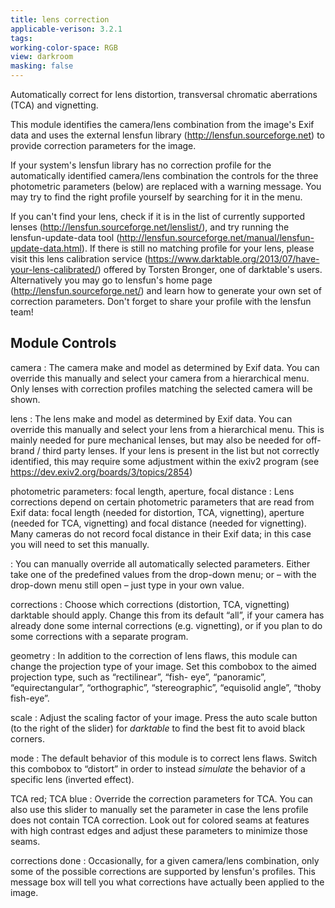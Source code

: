 ```yaml
---
title: lens correction
applicable-verison: 3.2.1
tags: 
working-color-space: RGB
view: darkroom
masking: false
---
```


Automatically correct for lens distortion, transversal chromatic aberrations (TCA) and vignetting.

This module identifies the camera/lens combination from the image's Exif data and uses the external lensfun library (http://lensfun.sourceforge.net) to provide correction parameters for the image.

If your system's lensfun library has no correction profile for the automatically identified camera/lens combination the controls for the three photometric parameters (below) are replaced with a warning message. You may try to find the right profile yourself by searching for it in the menu. 

If you can't find your lens, check if it is in the list of currently supported lenses (http://lensfun.sourceforge.net/lenslist/), and try running the lensfun-update-data tool (http://lensfun.sourceforge.net/manual/lensfun-update-data.html). If there is still no matching profile for your lens, please visit this lens calibration service (https://www.darktable.org/2013/07/have-your-lens-calibrated/) offered by Torsten Bronger, one of darktable's users. Alternatively you may go to lensfun's home page (http://lensfun.sourceforge.net/) and learn how to generate your own set of correction parameters. Don't forget to share your profile with the lensfun team!

## Module Controls

camera
: The camera make and model as determined by Exif data. You can override this manually and select your camera from a hierarchical menu. Only lenses with correction profiles matching the selected camera will be shown.

lens
: The lens make and model as determined by Exif data. You can override this manually and select your lens from a hierarchical menu. This is mainly needed for pure mechanical lenses, but may also be needed for off-brand / third party lenses. If your lens is present in the list but not correctly identified, this may require some adjustment within the exiv2 program (see https://dev.exiv2.org/boards/3/topics/2854)

photometric parameters: focal length, aperture, focal distance
: Lens corrections depend on certain photometric parameters that are read from Exif data: focal length (needed for distortion, TCA, vignetting), aperture (needed for TCA, vignetting) and focal distance (needed for vignetting). Many cameras do not record focal distance in their Exif data; in this case you will need to set this manually.

: You can manually override all automatically selected parameters. Either take one of the predefined values from the drop-down menu; or – with the drop-down menu still open – just type in your own value.

corrections
: Choose which corrections (distortion, TCA, vignetting) darktable should apply. Change this from its default “all”, if your camera has already done some internal corrections (e.g. vignetting), or if you plan to do some corrections with a separate program.

geometry
: In addition to the correction of lens flaws, this module can change the projection type of your image. Set this combobox to the aimed projection type, such as “rectilinear”, “fish- eye”, “panoramic”, “equirectangular”, “orthographic”, “stereographic”, “equisolid angle”, “thoby fish-eye”.

scale
: Adjust the scaling factor of your image. Press the auto scale button (to the right of the slider) for _darktable_ to find the best fit to avoid black corners.

mode
: The default behavior of this module is to correct lens flaws. Switch this combobox to “distort” in order to instead _simulate_ the behavior of a specific lens (inverted effect).

TCA red; TCA blue
: Override the correction parameters for TCA. You can also use this slider to manually set the parameter in case the lens profile does not contain TCA correction. Look out for colored seams at features with high contrast edges and adjust these parameters to minimize those seams.

corrections done
: Occasionally, for a given camera/lens combination, only some of the possible corrections are supported by lensfun's profiles. This message box will tell you what corrections have actually been applied to the image.
